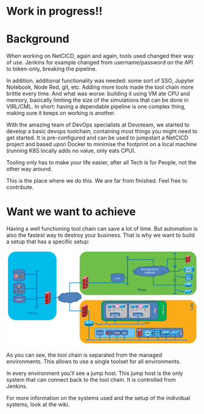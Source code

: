 # Work in progress!!
# Background
When working on NetCICD, again and again, tools used changed their way of use. Jenkins for example changed from username/password on the API to token-only, breaking the pipeline. 

In addition, additional functionality was needed: some sort of SSO, Jupyter Notebook, Node Red, git, etc. Adding more tools made the tool chain more brittle every time. And what was worse: building it using VM ate CPU and memory, basically limiting the size of the simulations that can be done in VIRL/CML. In short: having a dependable pipeline is one complex thing, making sure it keeps on working is another.

With the amazing team of DevOps specialists at Devoteam, we started to develop a basic devops toolchain, containing most things you might need to get started. It is pre-configured and can be used to jumpstart a NetCICD project and based upon Docker to minimise the footprint on a local machine (running K8S locally adds no value, only eats CPU). 

Tooling only has to make your life easier, after all Tech is for People, not the other way around. 

This is the place where we do this. We are far from finished. Feel free to contribute.

# Want we want to achieve
Having a well functioning tool chain can save a lot of time. But automation is also the fastest way to destroy your business. That is why we want to build a setup that has a specific setup:

![toolchain](toolchain.png)

As you can see, the tool chain is separated from the managed environments. This allows to use a single toolset for all environments. 

In every environment you'll see a jump host. This jump host is the only system that can connect back to the tool chain. It is controlled from Jenkins.

For more information on the systems used and the setup of the individual systems, look at the wiki.
